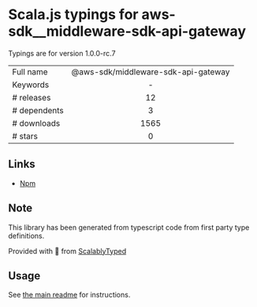 
# Scala.js typings for aws-sdk__middleware-sdk-api-gateway

Typings are for version 1.0.0-rc.7



|                    |                 |
| ------------------ | :-------------: |
| Full name          | @aws-sdk/middleware-sdk-api-gateway |
| Keywords           | - |
| # releases         | 12 |
| # dependents       | 3 |
| # downloads        | 1565 |
| # stars            | 0 |

## Links
- [Npm](https://www.npmjs.com/package/%40aws-sdk%2Fmiddleware-sdk-api-gateway)
    


## Note
This library has been generated from typescript code from first party type definitions.

Provided with :purple_heart: from [ScalablyTyped](https://github.com/oyvindberg/ScalablyTyped)

## Usage
See [the main readme](../../readme.md) for instructions.


